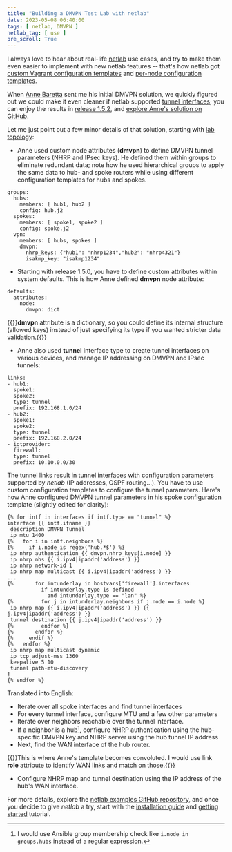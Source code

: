 ```yaml
---
title: "Building a DMVPN Test Lab with netlab"
date: 2023-05-08 06:40:00
tags: [ netlab, DMVPN ]
netlab_tag: [ use ]
pre_scroll: True
---
```

I always love to hear about real-life [netlab](https://netlab.tools/) use cases, and try to make them even easier to implement with new netlab features -- that's how netlab got [custom Vagrant configuration templates](https://blog.ipspace.net/2022/06/netsim-custom-vagrant-boxes.html) and [per-node configuration templates](https://blog.ipspace.net/2023/04/netlab-merge-config.html). 

When [Anne Baretta](https://www.ipspace.net/kb/NetAutJourney/index.html) sent me his initial DMVPN solution, we quickly figured out we could make it even cleaner if netlab supported [tunnel interfaces](https://netlab.tools/links/#links-tunnel); you can enjoy the results in [release 1.5.2](https://netlab.tools/release/1.5/#release-1-5-2), and [explore Anne's solution on GitHub](https://github.com/ipspace/netlab-examples/tree/master/DMVPN).
<!--more-->
Let me just point out a few minor details of that solution, starting with [lab topology](https://github.com/ipspace/netlab-examples/blob/master/DMVPN/topology.yml):

* Anne used custom node attributes (**dmvpn**) to define DMVPN tunnel parameters (NHRP and IPsec keys). He defined them within groups to eliminate redundant data; note how he used hierarchical groups to apply the same data to hub- and spoke routers while using different configuration templates for hubs and spokes.

```
groups:
  hubs:
    members: [ hub1, hub2 ]
    config: hub.j2
  spokes:
    members: [ spoke1, spoke2 ]
    config: spoke.j2
  vpn: 
    members: [ hubs, spokes ]
    dmvpn:
      nhrp_keys: {"hub1": "nhrp1234","hub2": "nhrp4321"}
      isakmp_key: "isakmp1234"
```

* Starting with release 1.5.0, you have to define custom attributes within system defaults. This is how Anne defined **dmvpn** node attribute:

```
defaults:
  attributes:
    node:
      dmvpn: dict
```

{{<note>}}**dmvpn** attribute is a dictionary, so you could define its internal structure (allowed keys) instead of just specifying its type if you wanted stricter data validation.{{</note>}}

* Anne also used **tunnel** interface type to create tunnel interfaces on various devices, and manage IP addressing on DMVPN and IPsec tunnels:

```
links:
- hub1:
  spoke1:
  spoke2:
  type: tunnel
  prefix: 192.168.1.0/24
- hub2:
  spoke1:
  spoke2:
  type: tunnel
  prefix: 192.168.2.0/24
- iotprovider:
  firewall:
  type: tunnel
  prefix: 10.10.0.0/30
```

The tunnel links result in tunnel interfaces with configuration parameters supported by _netlab_ (IP addresses, OSPF routing...). You have to use custom configuration templates to configure the tunnel parameters. Here's how Anne configured DMVPN tunnel parameters in his spoke configuration template (slightly edited for clarity):

```
{% for intf in interfaces if intf.type == "tunnel" %}
interface {{ intf.ifname }}
 description DMVPN Tunnel
 ip mtu 1400
{%   for i in intf.neighbors %}
{%     if i.node is regex('hub.*$') %}
 ip nhrp authentication {{ dmvpn.nhrp_keys[i.node] }}
 ip nhrp nhs {{ i.ipv4|ipaddr('address') }}
 ip nhrp network-id 1
 ip nhrp map multicast {{ i.ipv4|ipaddr('address') }}
...
{%       for intunderlay in hostvars['firewall'].interfaces 
           if intunderlay.type is defined
             and intunderlay.type == "lan" %}
{%         for j in intunderlay.neighbors if j.node == i.node %}
 ip nhrp map {{ i.ipv4|ipaddr('address') }} {{ j.ipv4|ipaddr('address') }} 
 tunnel destination {{ j.ipv4|ipaddr('address') }}
{%         endfor %}
{%       endfor %}
{%     endif %}
{%   endfor %}
 ip nhrp map multicast dynamic
 ip tcp adjust-mss 1360
 keepalive 5 10
 tunnel path-mtu-discovery
!
{% endfor %}
```

Translated into English:

* Iterate over all spoke interfaces and find tunnel interfaces
* For every tunnel interface, configure MTU and a few other parameters
* Iterate over neighbors reachable over the tunnel interface.
* If a neighbor is a hub[^AGM], configure NHRP authentication using the hub-specific DMVPN key and NHRP server using the hub tunnel IP address
* Next, find the WAN interface of the hub router.

[^AGM]: I would use Ansible group membership check like `i.node in groups.hubs` instead of a regular expression.

{{<note>}}This is where Anne's template becomes convoluted. I would use link **role** attribute to identify WAN links and match on those.{{</note>}}

* Configure NHRP map and tunnel destination using the IP address of the hub's WAN interface.

For more details, explore the [netlab examples GitHub repository](https://github.com/ipspace/netlab-examples/tree/master/DMVPN), and once you decide to give _netlab_ a try, start with the [installation guide](https://netlab.tools/install/) and [getting started](https://netlab.tools/tutorials/) tutorial.
